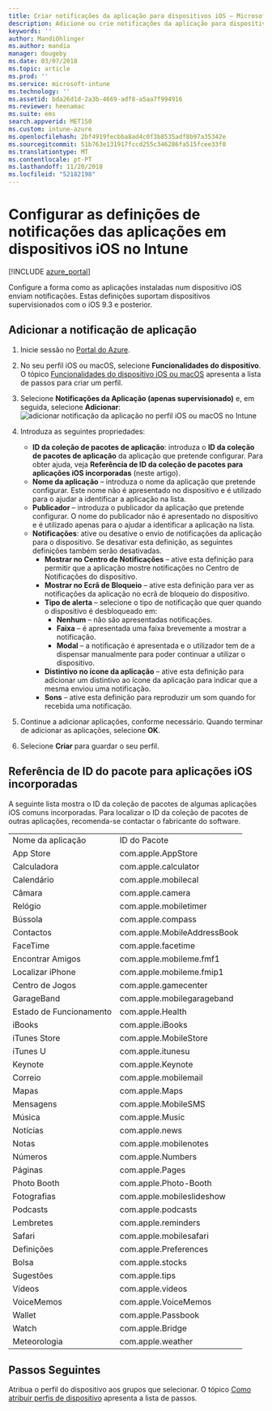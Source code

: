 ```yaml
---
title: Criar notificações da aplicação para dispositivos iOS – Microsoft Intune – Azure | Microsoft Docs
description: Adicione ou crie notificações da aplicação para dispositivos iOS no Microsoft Intune. Escolha as aplicações pretendidas para enviar notificações, configure as definições de notificações no ecrã de bloqueio, ative o som, selecione o tipo de alerta e adicione um distintivo.
keywords: ''
author: MandiOhlinger
ms.author: mandia
manager: dougeby
ms.date: 03/07/2018
ms.topic: article
ms.prod: ''
ms.service: microsoft-intune
ms.technology: ''
ms.assetid: bda26d1d-2a3b-4669-adf8-a5aa7f994916
ms.reviewer: heenamac
ms.suite: ems
search.appverid: MET150
ms.custom: intune-azure
ms.openlocfilehash: 2bf4919fecbba8ad4c0f3b8535adf8b97a35342e
ms.sourcegitcommit: 51b763e131917fccd255c346286fa515fcee33f0
ms.translationtype: MT
ms.contentlocale: pt-PT
ms.lasthandoff: 11/20/2018
ms.locfileid: "52182198"
---
```

# <a name="configure-app-notifications-settings-on-ios-devices-in-intune"></a>Configurar as definições de notificações das aplicações em dispositivos iOS no Intune

[!INCLUDE [azure_portal](./includes/azure_portal.md)]

Configure a forma como as aplicações instaladas num dispositivo iOS enviam notificações. Estas definições suportam dispositivos supervisionados com o iOS 9.3 e posterior.

## <a name="add-the-app-notification"></a>Adicionar a notificação de aplicação

1. Inicie sessão no [Portal do Azure](https://portal.azure.com).
2. No seu perfil iOS ou macOS, selecione **Funcionalidades do dispositivo**. O tópico [Funcionalidades do dispositivo iOS ou macOS](device-features-configure.md) apresenta a lista de passos para criar um perfil.
3. Selecione **Notificações da Aplicação (apenas supervisionado)** e, em seguida, selecione **Adicionar**: ![adicionar notificação da aplicação no perfil iOS ou macOS no Intune](./media/ios-macos-app-notifications.png)
4. Introduza as seguintes propriedades:

   - **ID da coleção de pacotes de aplicação**: introduza o **ID da coleção de pacotes de aplicação** da aplicação que pretende configurar. Para obter ajuda, veja **Referência de ID da coleção de pacotes para aplicações iOS incorporadas** (neste artigo).
   - **Nome da aplicação** – introduza o nome da aplicação que pretende configurar. Este nome não é apresentado no dispositivo e é utilizado para o ajudar a identificar a aplicação na lista.
   - **Publicador** – introduza o publicador da aplicação que pretende configurar. O nome do publicador não é apresentado no dispositivo e é utilizado apenas para o ajudar a identificar a aplicação na lista.
   - **Notificações**: ative ou desative o envio de notificações da aplicação para o dispositivo. Se desativar esta definição, as seguintes definições também serão desativadas.
     - **Mostrar no Centro de Notificações** – ative esta definição para permitir que a aplicação mostre notificações no Centro de Notificações do dispositivo.
     - **Mostrar no Ecrã de Bloqueio** – ative esta definição para ver as notificações da aplicação no ecrã de bloqueio do dispositivo.
     - **Tipo de alerta** – selecione o tipo de notificação que quer quando o dispositivo é desbloqueado em:
       - **Nenhum** – não são apresentadas notificações.
       - **Faixa** – é apresentada uma faixa brevemente a mostrar a notificação.
       - **Modal** – a notificação é apresentada e o utilizador tem de a dispensar manualmente para poder continuar a utilizar o dispositivo.
     - **Distintivo no ícone da aplicação** – ative esta definição para adicionar um distintivo ao ícone da aplicação para indicar que a mesma enviou uma notificação.
     - **Sons** – ative esta definição para reproduzir um som quando for recebida uma notificação.

5. Continue a adicionar aplicações, conforme necessário. Quando terminar de adicionar as aplicações, selecione **OK**.
6. Selecione **Criar** para guardar o seu perfil.

## <a name="bundle-id-reference-for-built-in-ios-apps"></a>Referência de ID do pacote para aplicações iOS incorporadas

A seguinte lista mostra o ID da coleção de pacotes de algumas aplicações iOS comuns incorporadas. Para localizar o ID da coleção de pacotes de outras aplicações, recomenda-se contactar o fabricante do software.

|||
|-|-|
|Nome da aplicação|ID do Pacote|
|App Store|com.apple.AppStore|
|Calculadora|com.apple.calculator|
|Calendário|com.apple.mobilecal|
|Câmara|com.apple.camera|
|Relógio|com.apple.mobiletimer|
|Bússola|com.apple.compass|
|Contactos|com.apple.MobileAddressBook|
|FaceTime|com.apple.facetime|
|Encontrar Amigos|com.apple.mobileme.fmf1|
|Localizar iPhone|com.apple.mobileme.fmip1|
|Centro de Jogos|com.apple.gamecenter|
|GarageBand|com.apple.mobilegarageband|
|Estado de Funcionamento|com.apple.Health|
|iBooks|com.apple.iBooks|
|iTunes Store|com.apple.MobileStore|
|iTunes U|com.apple.itunesu|
|Keynote|com.apple.Keynote|
|Correio|com.apple.mobilemail|
|Mapas|com.apple.Maps|
|Mensagens|com.apple.MobileSMS|
|Música|com.apple.Music|
|Notícias|com.apple.news|
|Notas|com.apple.mobilenotes|
|Números|com.apple.Numbers|
|Páginas|com.apple.Pages|
|Photo Booth|com.apple.Photo-Booth|
|Fotografias|com.apple.mobileslideshow|
|Podcasts|com.apple.podcasts|
|Lembretes|com.apple.reminders|
|Safari|com.apple.mobilesafari|
|Definições|com.apple.Preferences|
|Bolsa|com.apple.stocks|
|Sugestões|com.apple.tips|
|Vídeos|com.apple.videos|
|VoiceMemos|com.apple.VoiceMemos|
|Wallet|com.apple.Passbook|
|Watch|com.apple.Bridge|
|Meteorologia|com.apple.weather|

## <a name="next-steps"></a>Passos Seguintes

Atribua o perfil do dispositivo aos grupos que selecionar. O tópico [Como atribuir perfis de dispositivo](device-profile-assign.md) apresenta a lista de passos.